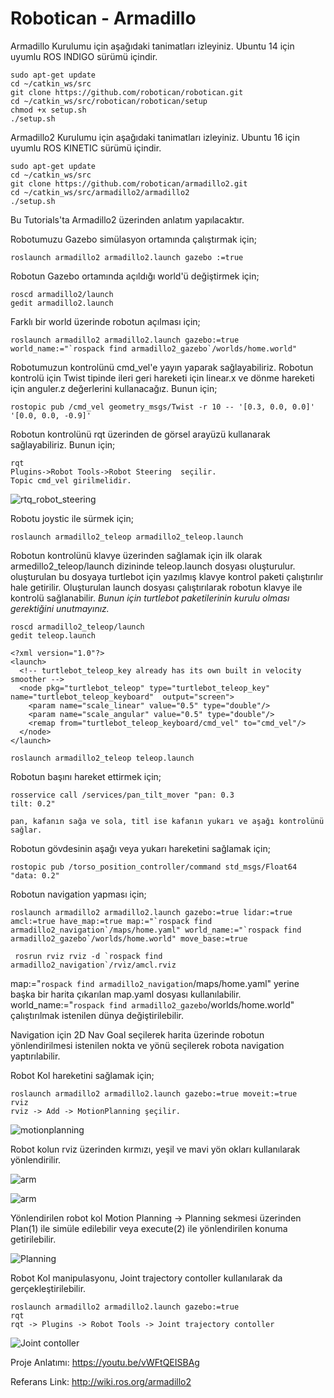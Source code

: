 # Robotican - Armadillo

Armadillo Kurulumu için aşağıdaki tanimatları izleyiniz. Ubuntu 14 için uyumlu ROS INDIGO sürümü içindir.

    sudo apt-get update
    cd ~/catkin_ws/src
    git clone https://github.com/robotican/robotican.git
    cd ~/catkin_ws/src/robotican/robotican/setup
    chmod +x setup.sh
    ./setup.sh

Armadillo2 Kurulumu için aşağıdaki tanimatları izleyiniz. Ubuntu 16 için uyumlu ROS KINETIC sürümü içindir.

    sudo apt-get update
    cd ~/catkin_ws/src
    git clone https://github.com/robotican/armadillo2.git
    cd ~/catkin_ws/src/armadillo2/armadillo2
    ./setup.sh

Bu Tutorials'ta Armadillo2 üzerinden anlatım yapılacaktır.

Robotumuzu Gazebo simülasyon ortamında çalıştırmak için;
 
    roslaunch armadillo2 armadillo2.launch gazebo :=true
    
Robotun Gazebo ortamında açıldığı world'ü değiştirmek için;
  
    roscd armadillo2/launch
    gedit armadillo2.launch 

Farklı bir world üzerinde robotun açılması için;

    roslaunch armadillo2 armadillo2.launch gazebo:=true world_name:="`rospack find armadillo2_gazebo`/worlds/home.world"

Robotumuzun kontrolünü cmd_vel'e yayın yaparak sağlayabiliriz. Robotun kontrolü için Twist tipinde ileri geri hareketi için linear.x ve dönme hareketi için anguler.z değerlerini kullanacağız. Bunun için;

    rostopic pub /cmd_vel geometry_msgs/Twist -r 10 -- '[0.3, 0.0, 0.0]' '[0.0, 0.0, -0.9]'
    
Robotun kontrolünü rqt üzerinden de görsel arayüzü kullanarak sağlayabiliriz. Bunun için;

    rqt
    Plugins->Robot Tools->Robot Steering  seçilir.
    Topic cmd_vel girilmelidir.
    
![rtq_robot_steering](https://github.com/raclab/RACLAB/blob/master/images/ROS/robot_steering.png)    

Robotu joystic ile sürmek için;

    roslaunch armadillo2_teleop armadillo2_teleop.launch 

Robotun kontrolünü klavye üzerinden sağlamak için ilk olarak armedillo2_teleop/launch dizininde teleop.launch dosyası oluşturulur. oluşturulan bu dosyaya turtlebot için yazılmış klavye kontrol paketi çalıştırılır hale getirilir. Oluşturulan launch dosyası çalıştırılarak robotun klavye ile kontrolü sağlanabilir. *Bunun için turtlebot paketilerinin kurulu olması gerektiğini unutmayınız.*

    roscd armadillo2_teleop/launch
    gedit teleop.launch
    
    <?xml version="1.0"?>
    <launch>
      <!-- turtlebot_teleop_key already has its own built in velocity smoother -->
      <node pkg="turtlebot_teleop" type="turtlebot_teleop_key" name="turtlebot_teleop_keyboard"  output="screen">
        <param name="scale_linear" value="0.5" type="double"/>
        <param name="scale_angular" value="0.5" type="double"/>
        <remap from="turtlebot_teleop_keyboard/cmd_vel" to="cmd_vel"/>
      </node>
    </launch>
    
    roslaunch armadillo2_teleop teleop.launch 
    
Robotun başını hareket ettirmek için;

    rosservice call /services/pan_tilt_mover "pan: 0.3
    tilt: 0.2" 
    
    pan, kafanın sağa ve sola, titl ise kafanın yukarı ve aşağı kontrolünü sağlar.

Robotun gövdesinin aşağı veya yukarı hareketini sağlamak için;

    rostopic pub /torso_position_controller/command std_msgs/Float64 "data: 0.2" 
    
Robotun navigation yapması için;

    roslaunch armadillo2 armadillo2.launch gazebo:=true lidar:=true amcl:=true have_map:=true map:="`rospack find armadillo2_navigation`/maps/home.yaml" world_name:="`rospack find armadillo2_gazebo`/worlds/home.world" move_base:=true
    
     rosrun rviz rviz -d `rospack find armadillo2_navigation`/rviz/amcl.rviz

map:="`rospack find armadillo2_navigation`/maps/home.yaml" yerine başka bir harita çıkarılan map.yaml dosyası kullanılabilir.
world_name:="`rospack find armadillo2_gazebo`/worlds/home.world" çalıştırılmak istenilen dünya değiştirilebilir.

Navigation için 2D Nav Goal seçilerek harita üzerinde robotun yönlendirilmesi istenilen nokta ve yönü seçilerek robota navigation yaptırılabilir.

Robot Kol hareketini sağlamak için;
    
    roslaunch armadillo2 armadillo2.launch gazebo:=true moveit:=true
    rviz
    rviz -> Add -> MotionPlanning şeçilir.
    
![motionplanning](https://github.com/raclab/RACLAB/blob/master/images/ROS/motionplanning.png)    

Robot kolun rviz üzerinden kırmızı, yeşil ve mavi yön okları kullanılarak yönlendirilir. 

![arm](https://github.com/raclab/RACLAB/blob/master/images/ROS/robotic_arm_manipulation1.png)

![arm](https://github.com/raclab/RACLAB/blob/master/images/ROS/robotic_arm_manipulation2.png)

Yönlendirilen robot kol Motion Planning -> Planning sekmesi üzerinden Plan(1) ile simüle edilebilir veya execute(2) ile yönlendirilen konuma getirilebilir.

![Planning](https://github.com/raclab/RACLAB/blob/master/images/ROS/motionplanning_planning.png)

Robot Kol manipulasyonu, Joint trajectory contoller kullanılarak da gerçekleştirilebilir.
    
    roslaunch armadillo2 armadillo2.launch gazebo:=true
    rqt
    rqt -> Plugins -> Robot Tools -> Joint trajectory contoller 

![Joint contoller](https://github.com/raclab/RACLAB/blob/master/images/ROS/Joint_trajectory%20contoller.png)


Proje Anlatımı: https://youtu.be/vWFtQEISBAg

Referans Link: http://wiki.ros.org/armadillo2
